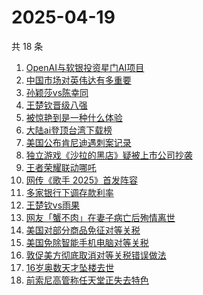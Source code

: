 # 2025-04-19

共 18 条

<!-- BEGIN ZHIHUSEARCH -->
<!-- 最后更新时间 Sat Apr 19 2025 22:14:06 GMT+0800 (China Standard Time) -->
1. [OpenAI与软银投资星门AI项目](https://www.zhihu.com/search?q=OpenAI与软银投资星门AI项目)
1. [中国市场对英伟达有多重要](https://www.zhihu.com/search?q=中国市场对英伟达有多重要)
1. [孙颖莎vs陈幸同](https://www.zhihu.com/search?q=孙颖莎vs陈幸同)
1. [王楚钦晋级八强](https://www.zhihu.com/search?q=王楚钦晋级八强)
1. [被惊艳到是一种什么体验](https://www.zhihu.com/search?q=被惊艳到是一种什么体验)
1. [大陆ai登顶台湾下载榜](https://www.zhihu.com/search?q=大陆ai登顶台湾下载榜)
1. [美国公布肯尼迪遇刺案记录](https://www.zhihu.com/search?q=美国公布肯尼迪遇刺案记录)
1. [独立游戏《沙拉的黑店》疑被上市公司抄袭](https://www.zhihu.com/search?q=独立游戏《沙拉的黑店》疑被上市公司抄袭)
1. [王者荣耀联动哪吒](https://www.zhihu.com/search?q=王者荣耀联动哪吒)
1. [网传《歌手 2025》首发阵容](https://www.zhihu.com/search?q=网传《歌手%202025》首发阵容)
1. [多家银行下调存款利率](https://www.zhihu.com/search?q=多家银行下调存款利率)
1. [王楚钦vs雨果](https://www.zhihu.com/search?q=王楚钦vs雨果)
1. [网友「蟹不肉」在妻子病亡后殉情离世](https://www.zhihu.com/search?q=网友「蟹不肉」在妻子病亡后殉情离世)
1. [美国对部分商品免征对等关税](https://www.zhihu.com/search?q=美国对部分商品免征对等关税)
1. [美国免除智能手机电脑对等关税](https://www.zhihu.com/search?q=美国免除智能手机电脑对等关税)
1. [敦促美方彻底取消对等关税错误做法 ](https://www.zhihu.com/search?q=敦促美方彻底取消对等关税错误做法%20)
1. [16岁奥数天才坠楼去世](https://www.zhihu.com/search?q=16岁奥数天才坠楼去世)
1. [前索尼高管称任天堂正失去特色](https://www.zhihu.com/search?q=前索尼高管称任天堂正失去特色)
<!-- END ZHIHUSEARCH -->
